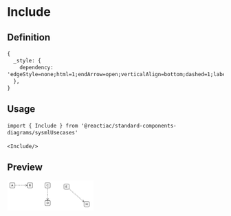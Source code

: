 # Include

## Definition

```
{
  _style: { 
    dependency: 'edgeStyle=none;html=1;endArrow=open;verticalAlign=bottom;dashed=1;labelBackgroundColor=none;',
  },
}
```

## Usage

```
import { Include } from '@reactiac/standard-components-diagrams/sysmlUsecases'

<Include/>
```

## Preview

<img src="./include.png" width="200"/>
